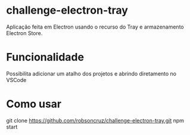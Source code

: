 # challenge-electron-tray 
Aplicação feita em Electron usando o recurso do Tray e armazenamento Electron Store. 

# Funcionalidade
Possibilita adicionar um atalho dos projetos e abrindo diretamento no VSCode

# Como usar
git clone https://github.com/robsoncruz/challenge-electron-tray.git
npm start
